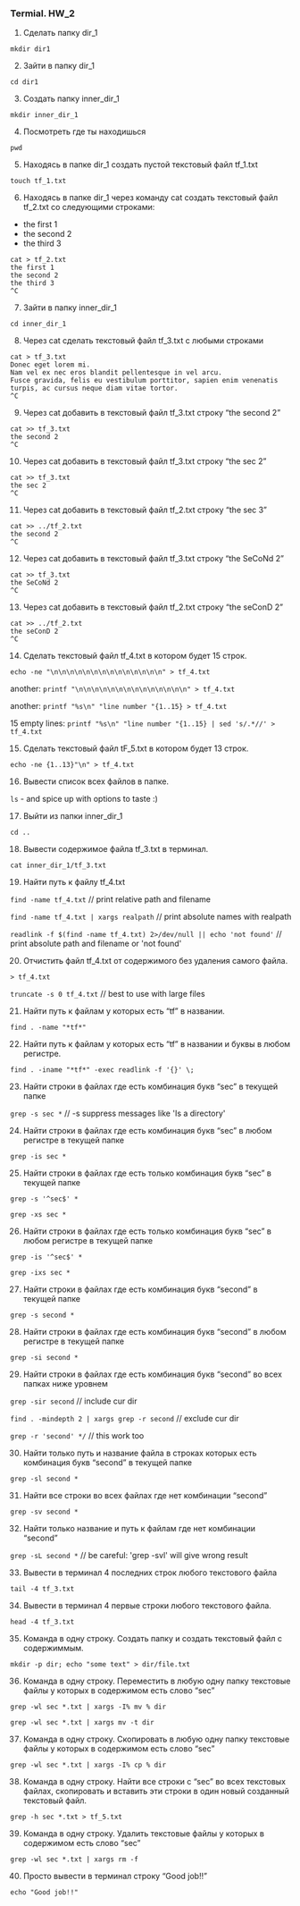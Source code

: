 ### Termial. HW_2

1. Сделать папку dir_1

`mkdir dir1`

2. Зайти в папку dir_1

`cd dir1`

3. Создать папку inner_dir_1

`mkdir inner_dir_1`

4. Посмотреть где ты находишься

`pwd`

5. Находясь в папке dir_1 создать пустой текстовый файл tf_1.txt

`touch tf_1.txt`

6. Находясь в папке dir_1 через команду cat создать текстовый файл tf_2.txt со следующими строками:
- the first 1
- the second 2
- the third 3

```
cat > tf_2.txt
the first 1
the second 2
the third 3
^C
```

7. Зайти в папку inner_dir_1

`cd inner_dir_1`

8. Через cat сделать текстовый файл tf_3.txt  c любыми строками

```
cat > tf_3.txt
Donec eget lorem mi.
Nam vel ex nec eros blandit pellentesque in vel arcu. 
Fusce gravida, felis eu vestibulum porttitor, sapien enim venenatis turpis, ac cursus neque diam vitae tortor.
^C
```

9. Через cat добавить в текстовый файл tf_3.txt строку “the second 2”

```
cat >> tf_3.txt
the second 2
^C
```

10. Через cat добавить в текстовый файл tf_3.txt строку “the sec 2”

```
cat >> tf_3.txt
the sec 2
^C
```

11. Через cat добавить в текстовый файл tf_2.txt строку “the sec 3”

```
cat >> ../tf_2.txt
the second 2
^C
```

12. Через cat добавить в текстовый файл tf_3.txt строку “the SeCoNd 2”

```
cat >> tf_3.txt
the SeCoNd 2
^C
```

13. Через cat добавить в текстовый файл tf_2.txt строку “the seConD 2”

```
cat >> ../tf_2.txt
the seConD 2
^C
```

14. Сделать текстовый файл tf_4.txt в котором будет 15 строк.

`echo -ne "\n\n\n\n\n\n\n\n\n\n\n\n\n\n" > tf_4.txt`

another: `printf "\n\n\n\n\n\n\n\n\n\n\n\n\n\n" > tf_4.txt`

another: `printf "%s\n" "line number "{1..15} > tf_4.txt`

15 empty lines: `printf "%s\n" "line number "{1..15} | sed 's/.*//' > tf_4.txt`


15. Сделать текстовый файл tF_5.txt в котором будет 13 строк.

`echo -ne {1..13}"\n" > tf_4.txt`

16. Вывести список всех файлов в папке.

`ls` - and spice up with options to taste :)

17. Выйти из папки inner_dir_1

`cd ..`

18. Вывести содержимое файла tf_3.txt в терминал.

`cat inner_dir_1/tf_3.txt`

19. Найти путь к файлу tf_4.txt

`find -name tf_4.txt` // print relative path and filename

`find -name tf_4.txt | xargs realpath`  // print absolute names with realpath

`readlink -f $(find -name tf_4.txt) 2>/dev/null || echo 'not found'`  // print absolute path and filename or 'not found'

20. Отчистить файл tf_4.txt от содержимого без удаления самого файла.

`> tf_4.txt`

`truncate -s 0 tf_4.txt`  // best to use with large files

21. Найти путь к файлам у которых есть  “tf” в названии.

`find . -name "*tf*"`

22. Найти путь к файлам у которых есть  “tf” в названии и буквы в любом регистре.

`find . -iname "*tf*" -exec readlink -f '{}' \;`

23. Найти строки в файлах где есть комбинация букв “sec” в текущей папке

`grep -s sec *` // -s suppress messages like 'Is a directory'

24. Найти строки в файлах где есть комбинация букв “sec” в любом регистре в текущей папке

`grep -is sec *`

25. Найти строки в файлах где есть только комбинация букв “sec” в текущей папке

`grep -s '^sec$' *`

`grep -xs sec *`

26. Найти строки в файлах где есть только комбинация букв “sec” в любом регистре в текущей папке

`grep -is '^sec$' *`

`grep -ixs sec *`

27. Найти строки в файлах где есть комбинация букв “second” в текущей папке

`grep -s second *`

28. Найти строки в файлах где есть комбинация букв “second” в любом регистре в текущей папке

`grep -si second *`

29. Найти строки в файлах где есть комбинация букв “second” во всех папках ниже уровнем

`grep -sir second` // include cur dir

`find . -mindepth 2 | xargs grep -r second` // exclude cur dir

`grep -r 'second' */` // this work too

30. Найти только путь и название файла в строках которых есть комбинация букв “second” в текущей папке

`grep -sl second *`

31. Найти все строки во всех файлах где нет комбинации “second”

`grep -sv second *`

32. Найти только название и путь к файлам где нет комбинации “second”

`grep -sL second *` // be careful: 'grep -svl' will give wrong result 

33. Вывести в терминал 4 последних строк любого текстового файла

`tail -4 tf_3.txt`

34. Вывести в терминал 4 первые строки любого текстового файла.

`head -4 tf_3.txt`

35. Команда в одну строку. Создать папку и создать текстовый файл с содержиммым.

`mkdir -p dir; echo "some text" > dir/file.txt`

36. Команда в одну строку. Переместить в любую одну папку текстовые файлы у которых в содержимом есть слово “sec”

`grep -wl sec *.txt | xargs -I% mv % dir`

`grep -wl sec *.txt | xargs mv -t dir`

37. Команда в одну строку. Скопировать в любую одну папку текстовые файлы у которых в содержимом есть слово “sec”

`grep -wl sec *.txt | xargs -I% cp % dir`

38. Команда в одну строку. Найти все строки c “sec” во всех текстовых файлах, скопировать и вставить эти строки в один новый созданный текстовый файл.

`grep -h sec *.txt > tf_5.txt`

39. Команда в одну строку. Удалить текстовые файлы у которых в содержимом есть слово “sec”

`grep -wl sec *.txt | xargs rm -f`

40. Просто вывести в терминал строку “Good job!!”

`echo "Good job!!"`